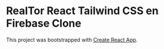# RealTor React Tailwind CSS en Firebase Clone

This project was bootstrapped with [Create React App](https://github.com/facebook/create-react-app).